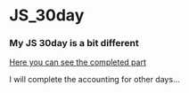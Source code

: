# JS_30day

### My JS 30day is a bit different
[Here you can see the completed part](https://tsuifei.github.io/JS_30day/)

I will complete the accounting for other days...

